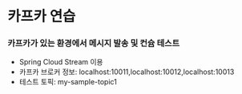 # 카프카 연습

### 카프카가 있는 환경에서 메시지 발송 및 컨슘 테스트
- Spring Cloud Stream 이용
- 카프카 브로커 정보: localhost:10011,localhost:10012,localhost:10013
- 테스트 토픽: my-sample-topic1
